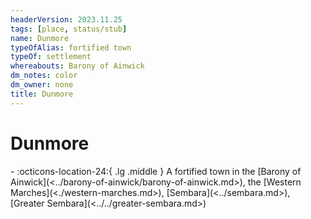 ```yaml
---
headerVersion: 2023.11.25
tags: [place, status/stub]
name: Dunmore
typeOfAlias: fortified town
typeOf: settlement
whereabouts: Barony of Ainwick
dm_notes: color
dm_owner: none
title: Dunmore
---
```

# Dunmore
<div class="grid cards ext-narrow-margin ext-one-column" markdown>
-    :octicons-location-24:{ .lg .middle } A fortified town in the [Barony of Ainwick](<../barony-of-ainwick/barony-of-ainwick.md>), the [Western Marches](<./western-marches.md>), [Sembara](<../sembara.md>), [Greater Sembara](<../../greater-sembara.md>)  
</div>


